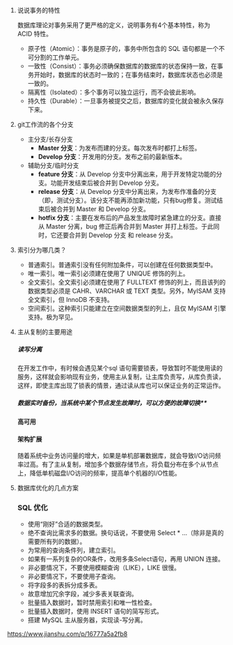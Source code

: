 1. 说说事务的特性

   数据库理论对事务采用了更严格的定义，说明事务有4个基本特性，称为 ACID 特性。

   - 原子性（Atomic）：事务是原子的，事务中所包含的 SQL 语句都是一个不可分割的工作单元。
   - 一致性（Consist）：事务必须确保数据库的数据库的状态保持一致，在事务开始时，数据库的状态时一致的；在事务结束时，数据库状态也必须是一致的。
   - 隔离性（Isolated）：多个事务可以独立运行，而不会彼此影响。
   - 持久性（Durable）：一旦事务被提交之后，数据库的变化就会被永久保存下来。

2. git工作流的各个分支
   - 主分支/长存分支
     - **Master 分支**：为发布而建的分支。每次发布时都打上标签。
     - **Develop 分支**：开发用的分支。发布之前的最新版本。
   - 辅助分支/临时分支
     - **feature 分支**：从 Develop 分支中分离出来，用于开发特定功能的分支。功能开发结束后被合并到 Develop 分支。
     - **release 分支**：从 Develop 分支中分离出来，为发布作准备的分支（即，测试分支）。该分支不能再添加新功能，只有bug修复。测试结束后被合并到 Master 和 Develop 分支。
     - **hotfix 分支**：主要在发布后的产品发生故障时紧急建立的分支。直接从 Master 分离，bug 修正后再合并到 Master 并打上标签。于此同时，它还要合并到 Develop 分支 和 release 分支。

3. 索引分为哪几类？

   - 普通索引。普通索引没有任何附加条件，可以创建在任何数据类型中。
   - 唯一索引。唯一索引必须建在使用了 UNIQUE 修饰的列上。
   - 全文索引。全文索引必须建在使用了 FULLTEXT 修饰的列上，而且该列的数据类型必须是 CAHR、VARCHAR 或 TEXT 类型。另外，MyISAM 支持全文索引，但 InnoDB 不支持。
   - 空间索引。这种索引只能建立在空间数据类型的列上，且仅 MyISAM 引擎支持。极为罕见。

4. 主从复制的主要用途

   ##### 读写分离

   在开发工作中，有时候会遇见某个sql 语句需要锁表，导致暂时不能使用读的服务，这样就会影响现有业务，使用主从复制，让主库负责写，从库负责读，这样，即使主库出现了锁表的情景，通过读从库也可以保证业务的正常运作。

   ##### 数据实时备份，当系统中某个节点发生故障时，可以方便的故障切换**

   #### 高可用

   #### 架构扩展

   随着系统中业务访问量的增大，如果是单机部署数据库，就会导致I/O访问频率过高。有了主从复制，增加多个数据存储节点，将负载分布在多个从节点上，降低单机磁盘I/O访问的频率，提高单个机器的I/O性能。

5. 数据库优化的几点方案

   ### SQL 优化

   - 使用“刚好”合适的数据类型。
   - 绝不查询比需求多的数据。换句话说，不要使用 Select * ...（除非是真的需要所有列的数据）。
   - 为常用的查询条件列，建立索引。
   - 如果有一系列复杂的OR条件，改用多条Select语句，再用 UNION 连接。
   - 非必要情况下，不要使用模糊查询（LIKE），LIKE 很慢。
   - 非必要情况下，不要使用子查询。
   - 将字段多的表拆分成多表。
   - 故意增加冗余字段，减少多表关联查询。
   - 批量插入数据时，暂时禁用索引和唯一性检查。
   - 批量插入数据时，使用 INSERT 语句的简写形式。
   - 搭建 MySQL 主从服务器，实现读-写分离。

https://www.jianshu.com/p/16777a5a2fb8 

